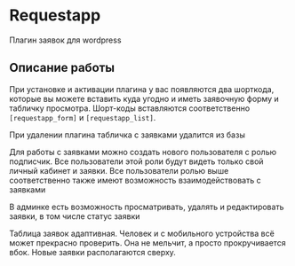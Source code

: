 # Requestapp

Плагин заявок для wordpress

## Описание работы

При установке и активации плагина у вас появляются два шорткода, которые вы можете вставить куда угодно и иметь заявочную форму и табличку просмотра. Шорт-коды вставляются соответственно `[requestapp_form]` и `[requestapp_list]`. 

При удалении плагина табличка с заявками удалится из базы

Для работы с заявками можно создать нового пользователя с ролью подписчик. Все пользователи этой роли будут видеть только свой личный кабинет и заявки. Все пользователи ролью выше соответственно также имеют возможность взаимодействовать с заявками

В админке есть возможность просматривать, удалять и редактировать заявки, в том числе статус заявки

Таблица заявок адаптивная. Человек и с мобильного устройства всё может прекрасно проверить. Она не мельчит, а просто прокручивается вбок. Новые заявки располагаются сверху.